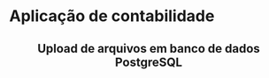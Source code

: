# Aplicação de contabilidade 
<h2 align="center"> Upload de arquivos em banco de dados PostgreSQL <h2>


